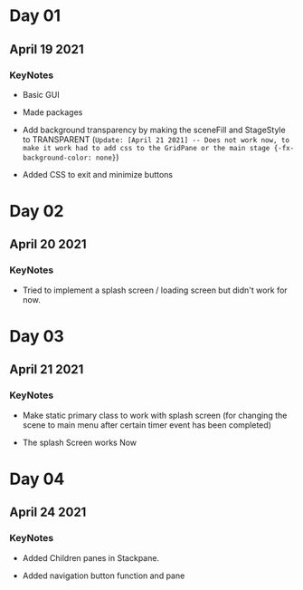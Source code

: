 # Day 01

## April 19 2021

### KeyNotes

- Basic GUI

- Made packages

- Add background transparency by making the sceneFill and StageStyle to TRANSPARENT (`Update: [April 21 2021] -- Does not work now, to make it work had to add css to the GridPane or the main stage {-fx-background-color: none}`)

- Added CSS to exit and minimize buttons

# Day 02

## April 20 2021

### KeyNotes

- Tried to implement a splash screen / loading screen but didn't work for now.

# Day 03

## April 21 2021

### KeyNotes

- Make static primary class to work with splash screen (for changing the scene to main menu after certain timer event has been completed)

- The splash Screen works Now 

# Day 04

## April 24 2021

### KeyNotes

- Added Children panes in Stackpane.
  
- Added navigation button function and pane 